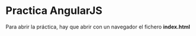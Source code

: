 # Practica AngularJS

Para abrir la práctica, hay que abrir con un navegador el fichero **index.html**
